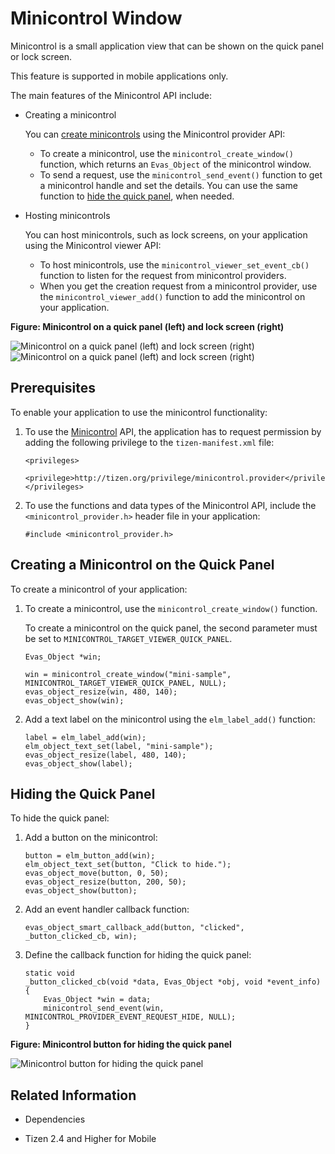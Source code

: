 # Minicontrol Window


Minicontrol is a small application view that can be shown on the quick panel or lock screen.

This feature is supported in mobile applications only.

The main features of the Minicontrol API include:

- Creating a minicontrol

  You can [create minicontrols](#create) using the Minicontrol provider API:

  - To create a minicontrol, use the `minicontrol_create_window()` function, which returns an `Evas_Object` of the minicontrol window.
  - To send a request, use the `minicontrol_send_event()` function to get a minicontrol handle and set the details. You can use the same function to [hide the quick panel](#hide), when needed.

- Hosting minicontrols

  You can host minicontrols, such as lock screens, on your application using the Minicontrol viewer API:

  - To host minicontrols, use the `minicontrol_viewer_set_event_cb()` function to listen for the request from minicontrol providers.
  - When you get the creation request from a minicontrol provider, use the `minicontrol_viewer_add()` function to add the minicontrol on your application.

**Figure: Minicontrol on a quick panel (left) and lock screen (right)**

![Minicontrol on a quick panel (left) and lock screen (right)](./media/minicontrol-on-quickpanel.png) ![Minicontrol on a quick panel (left) and lock screen (right)](./media/minicontrol-on-lockscreen.png)

## Prerequisites

To enable your application to use the minicontrol functionality:

1. To use the [Minicontrol](../../../../org.tizen.native.mobile.apireference/group__MINICONTROL__LIBRARY.html) API, the application has to request permission by adding the following privilege to the `tizen-manifest.xml` file:

    ```
    <privileges>
       <privilege>http://tizen.org/privilege/minicontrol.provider</privilege>
    </privileges>
    ```

2. To use the functions and data types of the Minicontrol API, include the `<minicontrol_provider.h>` header file in your application:

   ```
   #include <minicontrol_provider.h>
   ```
<a name="create"></a>
## Creating a Minicontrol on the Quick Panel

To create a minicontrol of your application:

1. To create a minicontrol, use the `minicontrol_create_window()` function.

   To create a minicontrol on the quick panel, the second parameter must be set to `MINICONTROL_TARGET_VIEWER_QUICK_PANEL`.

   ```
   Evas_Object *win;

   win = minicontrol_create_window("mini-sample", MINICONTROL_TARGET_VIEWER_QUICK_PANEL, NULL);
   evas_object_resize(win, 480, 140);
   evas_object_show(win);
   ```

2. Add a text label on the minicontrol using the `elm_label_add()` function:

    ```
    label = elm_label_add(win);
    elm_object_text_set(label, "mini-sample");
    evas_object_resize(label, 480, 140);
    evas_object_show(label);
    ```

<a name="hide"></a>
## Hiding the Quick Panel

To hide the quick panel:

1. Add a button on the minicontrol:

   ```
   button = elm_button_add(win);
   elm_object_text_set(button, "Click to hide.");
   evas_object_move(button, 0, 50);
   evas_object_resize(button, 200, 50);
   evas_object_show(button);
   ```

2. Add an event handler callback function:

   ```
   evas_object_smart_callback_add(button, "clicked", _button_clicked_cb, win);
   ```

3. Define the callback function for hiding the quick panel:

   ```
   static void
   _button_clicked_cb(void *data, Evas_Object *obj, void *event_info)
   {
       Evas_Object *win = data;
       minicontrol_send_event(win, MINICONTROL_PROVIDER_EVENT_REQUEST_HIDE, NULL);
   }
   ```

**Figure: Minicontrol button for hiding the quick panel**

![Minicontrol button for hiding the quick panel](./media/minicontrol.png)

## Related Information
* Dependencies
 - Tizen 2.4 and Higher for Mobile
